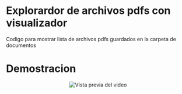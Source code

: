 # Explorardor de archivos pdfs con visualizador 
Codigo para mostrar lista de archivos pdfs guardados en la carpeta de documentos 
# Demostracion
<p align="center">
  <img src="./demo/files_pdfs.gif" alt="Vista previa del video" />
</p>



